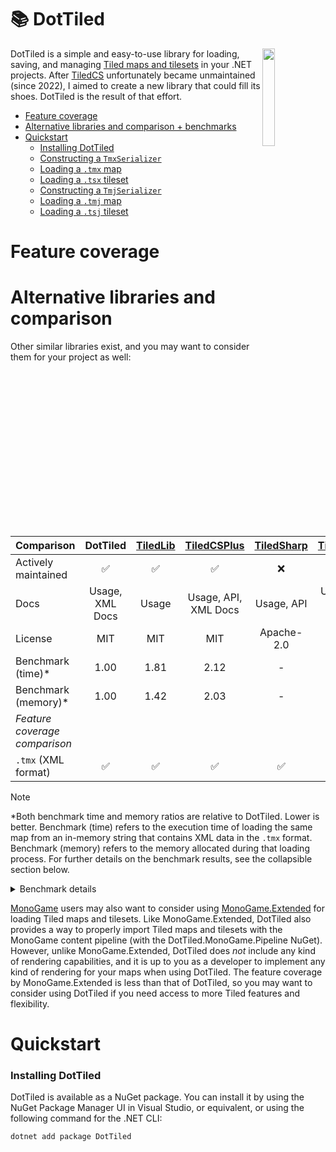 # 📚 DotTiled

<img src="https://www.mapeditor.org/img/tiled-logo-white.png" align="right" width="20%"/>

DotTiled is a simple and easy-to-use library for loading, saving, and managing [Tiled maps and tilesets](https://mapeditor.org) in your .NET projects. After [TiledCS](https://github.com/TheBoneJarmer/TiledCS) unfortunately became unmaintained (since 2022), I aimed to create a new library that could fill its shoes. DotTiled is the result of that effort.

- [Feature coverage](#feature-coverage)
- [Alternative libraries and comparison + benchmarks](#alternative-libraries-and-comparison)
- [Quickstart](#quickstart)
  - [Installing DotTiled](#installing-dottiled)
  - [Constructing a `TmxSerializer`](#constructing-a-tmxserializer)
  - [Loading a `.tmx` map](#loading-a-tmx-map)
  - [Loading a `.tsx` tileset](#loading-a-tsx-tileset)
  - [Constructing a `TmjSerializer`](#constructing-a-tmjserializer)
  - [Loading a `.tmj` map](#loading-a-tmj-map)
  - [Loading a `.tsj` tileset](#loading-a-tsj-tileset)

# Feature coverage

# Alternative libraries and comparison

Other similar libraries exist, and you may want to consider them for your project as well:

| **Comparison**                 |       **DotTiled**      | [TiledLib](https://github.com/Ragath/TiledLib.Net) | [TiledCSPlus](https://github.com/nolemretaWxd/TiledCSPlus) | [TiledSharp](https://github.com/marshallward/TiledSharp) | [TiledCS](https://github.com/TheBoneJarmer/TiledCS) | [TiledNet](https://github.com/napen123/Tiled.Net) |
|--------------------------------|:-----------------------:|:--------:|:-----------:|:----------:|:-------:|:------:|
| Actively maintained            |            ✅          |     ✅   |     ✅      |      ❌   |    ❌  |   ❌   |
| Docs                           | Usage,<br>XML Docs      |  Usage   | Usage, API,<br>XML Docs  | Usage, API | Usage, XML Docs | Usage, XML Docs |
| License                        |           MIT           |   MIT    |     MIT     | Apache-2.0 |   MIT   | BSD 3-Clause |
| Benchmark (time)*              |           1.00          |   1.81   |     2.12    |      -     |    -    |    -   |
| Benchmark (memory)*            |           1.00          |   1.42   |     2.03    |      -     |    -    |    -   |
| *Feature coverage<br>comparison*  |                         |          |             |            |         |        |
| `.tmx` (XML format)            |           ✅           |   ✅     |    ✅       |      ✅   |    ✅  |    ✅  |

> [!NOTE]
> *Both benchmark time and memory ratios are relative to DotTiled. Lower is better. Benchmark (time) refers to the execution time of loading the same map from an in-memory string that contains XML data in the `.tmx` format. Benchmark (memory) refers to the memory allocated during that loading process. For further details on the benchmark results, see the collapsible section below.

<details>
<summary>
Benchmark details
</summary>

#### Benchmark results

The following benchmark results were gathered using the `DotTiled.Benchmark` project which uses [BenchmarkDotNet](https://benchmarkdotnet.org/) to compare the performance of DotTiled with other similar libraries. The benchmark results are grouped by category and show the mean execution time, memory consumption metrics, and ratio to DotTiled.

```
BenchmarkDotNet v0.13.12, Windows 10 (10.0.19045.4651/22H2/2022Update)
12th Gen Intel Core i7-12700K, 1 CPU, 20 logical and 12 physical cores
.NET SDK 8.0.202
  [Host]     : .NET 8.0.3 (8.0.324.11423), X64 RyuJIT AVX2
  DefaultJob : .NET 8.0.3 (8.0.324.11423), X64 RyuJIT AVX2
```
| Method      | Categories               | Mean      | Error     | StdDev    | Ratio | RatioSD | Gen0   | Gen1   | Allocated | Alloc Ratio |
|------------ |------------------------- |----------:|----------:|----------:|------:|--------:|-------:|-------:|----------:|------------:|
| DotTiled    | MapFromInMemoryTmxString |  2.991 μs | 0.0266 μs | 0.0236 μs |  1.00 |    0.00 | 1.2817 | 0.0610 |  16.37 KB |        1.00 |
| TiledLib    | MapFromInMemoryTmxString |  5.405 μs | 0.0466 μs | 0.0413 μs |  1.81 |    0.02 | 1.8158 | 0.1068 |  23.32 KB |        1.42 |
| TiledCSPlus | MapFromInMemoryTmxString |  6.354 μs | 0.0703 μs | 0.0587 μs |  2.12 |    0.03 | 2.5940 | 0.1831 |  33.23 KB |        2.03 |
|             |                          |           |           |           |       |         |        |        |           |             |
| DotTiled    | MapFromTmxFile           | 28.570 μs | 0.1216 μs | 0.1137 μs |  1.00 |    0.00 | 1.0376 |      - |  13.88 KB |        1.00 |
| TiledCSPlus | MapFromTmxFile           | 33.377 μs | 0.1086 μs | 0.1016 μs |  1.17 |    0.01 | 2.8076 | 0.1221 |  36.93 KB |        2.66 |
| TiledLib    | MapFromTmxFile           | 36.077 μs | 0.1900 μs | 0.1777 μs |  1.26 |    0.01 | 2.0752 | 0.1221 |   27.1 KB |        1.95 |

</details>

[MonoGame](https://www.monogame.net) users may also want to consider using [MonoGame.Extended](https://github.com/craftworkgames/MonoGame.Extended) for loading Tiled maps and tilesets. Like MonoGame.Extended, DotTiled also provides a way to properly import Tiled maps and tilesets with the MonoGame content pipeline (with the DotTiled.MonoGame.Pipeline NuGet). However, unlike MonoGame.Extended, DotTiled does *not* include any kind of rendering capabilities, and it is up to you as a developer to implement any kind of rendering for your maps when using DotTiled. The feature coverage by MonoGame.Extended is less than that of DotTiled, so you may want to consider using DotTiled if you need access to more Tiled features and flexibility.

# Quickstart

### Installing DotTiled

DotTiled is available as a NuGet package. You can install it by using the NuGet Package Manager UI in Visual Studio, or equivalent, or using the following command for the .NET CLI:

```pwsh
dotnet add package DotTiled
```
